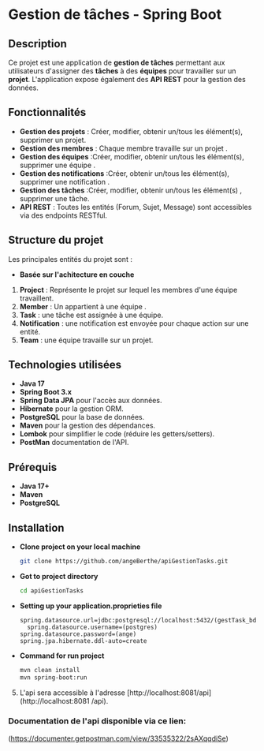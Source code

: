 # Gestion de tâches - Spring Boot

## Description

Ce projet est une application de **gestion de tâches** permettant aux utilisateurs d'assigner des **tâches** à des **équipes** pour travailler sur un **projet**. 
L'application expose également des **API REST** pour la gestion des données.

## Fonctionnalités

- **Gestion des projets** : Créer, modifier, obtenir un/tous les élément(s), supprimer un projet.
- **Gestion des membres** : Chaque membre travaille sur un projet .
- **Gestion des équipes** :Créer, modifier, obtenir un/tous les élément(s), supprimer une équipe .
- **Gestion des notifications** :Créer, obtenir un/tous les élément(s), supprimer une notification .
- **Gestion des tâches** :Créer, modifier, obtenir un/tous les élément(s) , supprimer une tâche.
- **API REST** : Toutes les entités (Forum, Sujet, Message) sont accessibles via des endpoints RESTful.

## Structure du projet

Les principales entités du projet sont :
- **Basée sur l'achitecture en couche**

1. **Project** : Représente le projet sur lequel les membres d'une équipe travaillent.
2. **Member** : Un appartient à une équipe .
3. **Task** : une tâche est assignée à une équipe.
4. **Notification** : une notification est envoyée pour chaque action sur une entité.
5. **Team** : une équipe travaille sur un projet.

## Technologies utilisées

- **Java 17**
- **Spring Boot 3.x**
- **Spring Data JPA** pour l'accès aux données.
- **Hibernate** pour la gestion ORM.
- **PostgreSQL** pour la base de données.
- **Maven** pour la gestion des dépendances.
- **Lombok** pour simplifier le code (réduire les getters/setters).
- **PostMan** documentation de l'API.  


## Prérequis

- **Java 17+**
- **Maven**
- **PostgreSQL** 

## Installation

- **Clone project on your local machine**
    ```bash
    git clone https://github.com/angeBerthe/apiGestionTasks.git
    ```

- **Got to project directory**
    ```bash
    cd apiGestionTasks
    ```

- **Setting up your application.proprieties file**
    ```properties
    spring.datasource.url=jdbc:postgresql://localhost:5432/(gestTask_bd)
      spring.datasource.username=(postgres)
    spring.datasource.password=(ange)
    spring.jpa.hibernate.ddl-auto=create
    ```


- **Command for run project**
    ```bash
    mvn clean install
    mvn spring-boot:run
    ```

5. L'api sera accessible à l'adresse [http://localhost:8081/api](http://localhost:8081  /api).


### Documentation de l'api disponible via ce lien:
(https://documenter.getpostman.com/view/33535322/2sAXqqdiSe)
